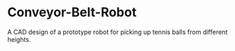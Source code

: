 # Conveyor-Belt-Robot
A CAD design of a prototype robot for picking up tennis balls from different heights.
